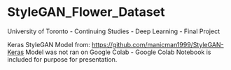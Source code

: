 # StyleGAN_Flower_Dataset
University of Toronto - Continuing Studies - Deep Learning - Final Project 

Keras StyleGAN Model from: https://github.com/manicman1999/StyleGAN-Keras
Model was not ran on Google Colab - Google Colab Notebook is included for purpose for presentation.
